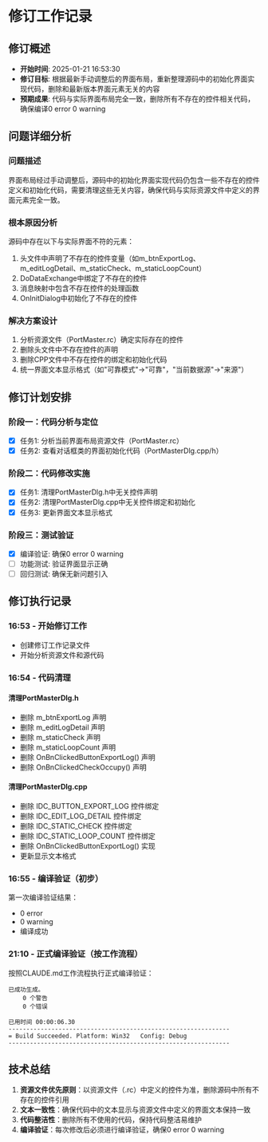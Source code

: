 # 修订工作记录

## 修订概述
- **开始时间**: 2025-01-21 16:53:30
- **修订目标**: 根据最新手动调整后的界面布局，重新整理源码中的初始化界面实现代码，删除和最新版本界面元素无关的内容
- **预期成果**: 代码与实际界面布局完全一致，删除所有不存在的控件相关代码，确保编译0 error 0 warning

## 问题详细分析
### 问题描述
界面布局经过手动调整后，源码中的初始化界面实现代码仍包含一些不存在的控件定义和初始化代码，需要清理这些无关内容，确保代码与实际资源文件中定义的界面元素完全一致。

### 根本原因分析
源码中存在以下与实际界面不符的元素：
1. 头文件中声明了不存在的控件变量（如m_btnExportLog、m_editLogDetail、m_staticCheck、m_staticLoopCount）
2. DoDataExchange中绑定了不存在的控件
3. 消息映射中包含不存在控件的处理函数
4. OnInitDialog中初始化了不存在的控件

### 解决方案设计
1. 分析资源文件（PortMaster.rc）确定实际存在的控件
2. 删除头文件中不存在控件的声明
3. 删除CPP文件中不存在控件的绑定和初始化代码
4. 统一界面文本显示格式（如"可靠模式"→"可靠"，"当前数据源"→"来源"）

## 修订计划安排
### 阶段一：代码分析与定位
- [x] 任务1: 分析当前界面布局资源文件（PortMaster.rc）
- [x] 任务2: 查看对话框类的界面初始化代码（PortMasterDlg.cpp/h）

### 阶段二：代码修改实施
- [x] 任务1: 清理PortMasterDlg.h中无关控件声明
- [x] 任务2: 清理PortMasterDlg.cpp中无关控件绑定和初始化
- [x] 任务3: 更新界面文本显示格式

### 阶段三：测试验证
- [x] 编译验证: 确保0 error 0 warning
- [ ] 功能测试: 验证界面显示正确
- [ ] 回归测试: 确保无新问题引入

## 修订执行记录

### 16:53 - 开始修订工作
- 创建修订工作记录文件
- 开始分析资源文件和源代码

### 16:54 - 代码清理
#### 清理PortMasterDlg.h
- 删除 m_btnExportLog 声明
- 删除 m_editLogDetail 声明
- 删除 m_staticCheck 声明
- 删除 m_staticLoopCount 声明
- 删除 OnBnClickedButtonExportLog() 声明
- 删除 OnBnClickedCheckOccupy() 声明

#### 清理PortMasterDlg.cpp
- 删除 IDC_BUTTON_EXPORT_LOG 控件绑定
- 删除 IDC_EDIT_LOG_DETAIL 控件绑定
- 删除 IDC_STATIC_CHECK 控件绑定
- 删除 IDC_STATIC_LOOP_COUNT 控件绑定
- 删除 OnBnClickedButtonExportLog() 实现
- 更新显示文本格式

### 16:55 - 编译验证（初步）
第一次编译验证结果：
- 0 error
- 0 warning
- 编译成功

### 21:10 - 正式编译验证（按工作流程）
按照CLAUDE.md工作流程执行正式编译验证：
```
已成功生成。
    0 个警告
    0 个错误

已用时间 00:00:06.30
--------------------------------------------------------------
= Build Succeeded. Platform: Win32   Config: Debug
--------------------------------------------------------------
```

## 技术总结
1. **资源文件优先原则**：以资源文件（.rc）中定义的控件为准，删除源码中所有不存在的控件引用
2. **文本一致性**：确保代码中的文本显示与资源文件中定义的界面文本保持一致
3. **代码整洁性**：删除所有不使用的代码，保持代码整洁易维护
4. **编译验证**：每次修改后必须进行编译验证，确保0 error 0 warning